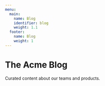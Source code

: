 ```yaml
---
menu:
  main:
    name: Blog
    identifier: blog
    weight: 1.1
  footer:
    name: Blog
    weight: 1
---
```


The Acme Blog
============

Curated content about our teams and products.